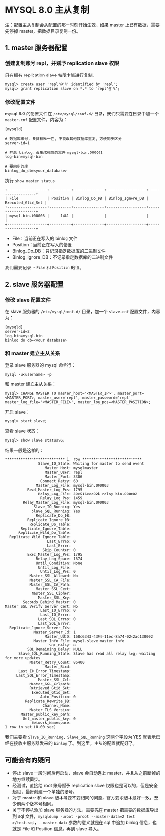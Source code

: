 # MYSQL 8.0 主从复制

注：配置主从复制会从配置的那一时刻开始生效，如果 master 上已有数据，需要先停掉 master，把数据目录复制一份。

## 1. master 服务器配置

### 创建复制账号 repl，并赋予 replication slave 权限

只有拥有 replication slave 权限才能进行复制。

```
mysql> create user 'repl'@'%' identified by 'repl';
mysql> grant replication slave on *.* to 'repl'@'%';
```

### 修改配置文件

mysql 8.0 的配置文件在 `/etc/mysql/conf.d/` 目录，我们只需要在目录中加一个 `master.cnf` 配置文件，内容为：

```
[mysqld]

# 数据库编号, 要具有唯一性, 不能跟其他数据库重复, 方便同步区分
server-id=1

# 开启 binlog，会生成相应的文件 mysql-bin.000001
log-bin=mysql-bin

# 要同步的库
binlog_do_db=<your_database>
```

执行 `show master status` 

```
+------------------+----------+--------------+------------------+-------------------+
| File             | Position | Binlog_Do_DB | Binlog_Ignore_DB | Executed_Gtid_Set |
+------------------+----------+--------------+------------------+-------------------+
| mysql-bin.000003 |     1481 |              |                  |                   |
+------------------+----------+--------------+------------------+-------------------+
```

- File：当前正在写入的 binlog 文件
- Position：当前正在写入的位置
- Binlog_Do_DB：只记录指定数据库的二进制文件
- Binlog_Ignore_DB：不记录指定数据库的二进制文件

我们需要记录下 `File` 和 `Position` 的值。

## 2. slave 服务器配置

### 修改 slave 配置文件

在 slave 服务器的 `/etc/mysql/conf.d/` 目录，加一个 `slave.cnf` 配置文件，内容为：

```
[mysqld]
server-id=2
log-bin=mysql-bin
binlog_do_db=<your_database>
```

### 和 master 建立主从关系

登录 slave 服务器的 mysql 命令行：

```
mysql -u<username> -p
```

和 master 建立主从关系：

```
mysql> CHANGE MASTER TO master_host='<MASTER_IP>', master_port=<MASTER_PORT>, master_user='repl', master_password='repl', master_log_file='<MASTER_FILE>', master_log_pos=<MASTER_POSITION>;
```

开启 slave：

```
mysql> start slave;
```

查看 slave 状态：

```
mysql> show slave status\G;
```

结果一般是这样的：

```
*************************** 1. row ***************************
               Slave_IO_State: Waiting for master to send event
                  Master_Host: mysqlmaster
                  Master_User: repl
                  Master_Port: 3306
                Connect_Retry: 60
              Master_Log_File: mysql-bin.000003
          Read_Master_Log_Pos: 1795
               Relay_Log_File: 30e516eee02b-relay-bin.000002
                Relay_Log_Pos: 1459
        Relay_Master_Log_File: mysql-bin.000003
             Slave_IO_Running: Yes
            Slave_SQL_Running: Yes
              Replicate_Do_DB: 
          Replicate_Ignore_DB: 
           Replicate_Do_Table: 
       Replicate_Ignore_Table: 
      Replicate_Wild_Do_Table: 
  Replicate_Wild_Ignore_Table: 
                   Last_Errno: 0
                   Last_Error: 
                 Skip_Counter: 0
          Exec_Master_Log_Pos: 1795
              Relay_Log_Space: 1674
              Until_Condition: None
               Until_Log_File: 
                Until_Log_Pos: 0
           Master_SSL_Allowed: No
           Master_SSL_CA_File: 
           Master_SSL_CA_Path: 
              Master_SSL_Cert: 
            Master_SSL_Cipher: 
               Master_SSL_Key: 
        Seconds_Behind_Master: 0
Master_SSL_Verify_Server_Cert: No
                Last_IO_Errno: 0
                Last_IO_Error: 
               Last_SQL_Errno: 0
               Last_SQL_Error: 
  Replicate_Ignore_Server_Ids: 
             Master_Server_Id: 1
                  Master_UUID: 168c6343-4394-11ec-8a74-0242ac130002
             Master_Info_File: mysql.slave_master_info
                    SQL_Delay: 0
          SQL_Remaining_Delay: NULL
      Slave_SQL_Running_State: Slave has read all relay log; waiting for more updates
           Master_Retry_Count: 86400
                  Master_Bind: 
      Last_IO_Error_Timestamp: 
     Last_SQL_Error_Timestamp: 
               Master_SSL_Crl: 
           Master_SSL_Crlpath: 
           Retrieved_Gtid_Set: 
            Executed_Gtid_Set: 
                Auto_Position: 0
         Replicate_Rewrite_DB: 
                 Channel_Name: 
           Master_TLS_Version: 
       Master_public_key_path: 
        Get_master_public_key: 0
            Network_Namespace: 
1 row in set (0.00 sec)
```

我们主要看 `Slave_IO_Running`、`Slave_SQL_Running` 这两个字段为 YES 就表示已经在接收主服务器发来的 `binlog` 了。到这里，主从的配置就配好了。

## 可能会有的疑问

- 停止 slave 一段时间后再启动，slave 会自动连上 master，并且从之前断掉的地方继续同步。
- 经测试，直接给 root 账号赋予 replication slave 权限也是可以的，但是安全起见，最好创建一个单独的账号。
- 对于 master 和 slave 版本号要不要相同的问题，官方要求版本最好一致，至少前两个版本号相同。
- 关于不停机添加 slave 服务器的方法。需要先在 master 把需要的数据库导出到 sql 文件，`mysqldump -uroot -proot --master-data=2 test >/test.sql`，`--master-data` 参数的意义就是在 sql 中追加 binlog 信息，也就是 File 和 Position 信息。再到 slave 导入。